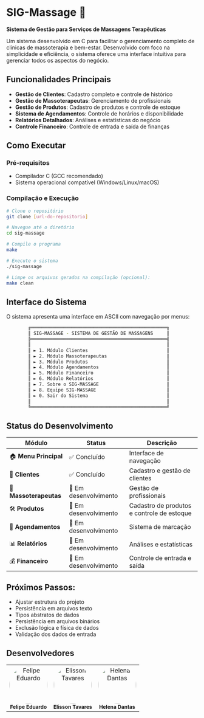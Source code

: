 # SIG-Massage 🌿

**Sistema de Gestão para Serviços de Massagens Terapêuticas**

Um sistema desenvolvido em C para facilitar o gerenciamento completo de clínicas de massoterapia e bem-estar. Desenvolvido com foco na simplicidade e eficiência, o sistema oferece uma interface intuitiva para gerenciar todos os aspectos do negócio.

## Funcionalidades Principais

-  **Gestão de Clientes**: Cadastro completo e controle de histórico
-  **Gestão de Massoterapeutas**: Gerenciamento de profissionais
-  **Gestão de Produtos**: Cadastro de produtos e controle de estoque
-  **Sistema de Agendamentos**: Controle de horários e disponibilidade
-  **Relatórios Detalhados**: Análises e estatísticas do negócio
-  **Controle Financeiro**: Controle de entrada e saída de finanças

## Como Executar

### Pré-requisitos
- Compilador C (GCC recomendado)
- Sistema operacional compatível (Windows/Linux/macOS)

### Compilação e Execução

```bash
# Clone o repositório
git clone [url-do-repositorio]

# Navegue até o diretório
cd sig-massage

# Compile o programa
make

# Execute o sistema
./sig-massage

# Limpe os arquivos gerados na compilação (opcional):
make clean
```

##  Interface do Sistema

O sistema apresenta uma interface em ASCII com navegação por menus:

```bash
        ╔══════════════════════════════════════════════════╗
        ║ SIG-MASSAGE - SISTEMA DE GESTÃO DE MASSAGENS     ║
        ╠══════════════════════════════════════════════════╣
        ║                                                  ║
        ║ ► 1. Módulo Clientes                             ║
        ║ ► 2. Módulo Massoterapeutas                      ║
        ║ ► 3. Módulo Produtos                             ║
        ║ ► 4. Módulo Agendamentos                         ║
        ║ ► 5. Módulo Financeiro                           ║
        ║ ► 6. Módulo Relatórios                           ║
        ║ ► 7. Sobre o SIG-MASSAGE                         ║
        ║ ► 8. Equipe SIG-MASSAGE                          ║
        ║ ► 0. Sair do Sistema                             ║
        ║                                                  ║
        ╚══════════════════════════════════════════════════╝
```

## Status do Desenvolvimento

| Módulo | Status | Descrição |
|--------|--------|-----------|
| 🏠 **Menu Principal** | ✅ Concluído | Interface de navegação |
| 👥 **Clientes** | ✅ Concluído | Cadastro e gestão de clientes |
| 💆 **Massoterapeutas** | 🚧 Em desenvolvimento | Gestão de profissionais |
| 🛠️ **Produtos** | 🚧 Em desenvolvimento | Cadastro de produtos e controle de estoque |
| 📅 **Agendamentos** | 🚧 Em desenvolvimento | Sistema de marcação |
| 📊 **Relatórios** | 🚧 Em desenvolvimento | Análises e estatísticas |
| 💰 **Financeiro** | 🚧 Em desenvolvimento | Controle de entrada e saída |

## Próximos Passos:

- Ajustar estrutura do projeto
- Persistência em arquivos texto
- Tipos abstratos de dados
- Persistência em arquivos binários
- Exclusão lógica e física de dados
- Validação dos dados de entrada

## Desenvolvedores

<table>
  <tr>
    <td align="center">
      <a href="https://github.com/Felipe-edu34" target="_blank">
        <img src="https://github.com/Felipe-edu34.png" width="100px;" alt="Felipe Eduardo" style="border-radius:50%;"/>
      </a><br />
      <sub><b>Felipe Eduardo</b></sub>
    </td>
    <td align="center">
      <a href="https://github.com/elxsson" target="_blank">
        <img src="https://github.com/elxsson.png" width="100px;" alt="Elisson Tavares" style="border-radius:50%;"/>
      </a><br />
      <sub><b>Elisson Tavares</b></sub>
    </td>
    <td align="center">
      <a href="https://github.com/HelenaMariano2025" target="_blank">
        <img src="https://github.com/HelenaMariano2025.png" width="100px;" alt="Helena Dantas" style="border-radius:50%;"/>
      </a><br />
      <sub><b>Helena Dantas</b></sub>
    </td>
  </tr>
</table>
